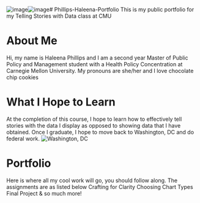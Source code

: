 ![image](https://github.com/Haleena426/Phillips-Haleena-Portfolio/assets/149639567/8f644fc4-3dea-4c44-8455-92d06bd9bdf2)![image](https://github.com/Haleena426/Phillips-Haleena-Portfolio/assets/149639567/47fbedaa-7afd-4d98-9ed6-2587d65ce6c4)# Phillips-Haleena-Portfolio
This is my public portfolio for my Telling Stories with Data class at CMU

# About Me
Hi, my name is Haleena Phillips and I am a second year Master of Public Policy and Management student with a Health Policy Concentration at Carnegie Mellon University. My pronouns are she/her and I love chocolate chip cookies

# What I Hope to Learn
At the completion of this course, I hope to learn how to effectively tell stories with the data I display as opposed to showing data that I have obtained. Once I graduate, I hope to move back to Washington, DC and do federal work. 
![Washington, DC](https://www.rd.com/wp-content/uploads/2020/07/GettyImages-975466384-e1595621246508.jpg)

# Portfolio
Here is where all my cool work will go, you should follow along. The assignments are as listed below
Crafting for Clarity
Choosing Chart Types 
Final Project
& so much more!
